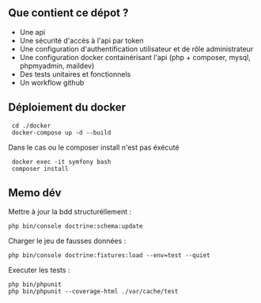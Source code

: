 ## Que contient ce dépot ?

- Une api
- Une sécurité d'accès à l'api par token
- Une configuration d'authentification utilisateur et de rôle administrateur
- Une configuration docker containérisant l'api (php + composer, mysql, phpmyadmin, maildev)
- Des tests unitaires et fonctionnels 
- Un workflow github

## Déploiement du docker

```
 cd ./docker
 docker-compose up -d --build
```

Dans le cas ou le composer install n'est pas éxécuté
```
 docker exec -it symfony bash
 composer install
```

## Memo dév

Mettre à jour la bdd structuréllement :
```
php bin/console doctrine:schema:update
```

Charger le jeu de fausses données : 
```
php bin/console doctrine:fixtures:load --env=test --quiet
```

Executer les tests :
```
php bin/phpunit
php bin/phpunit --coverage-html ./var/cache/test
```

